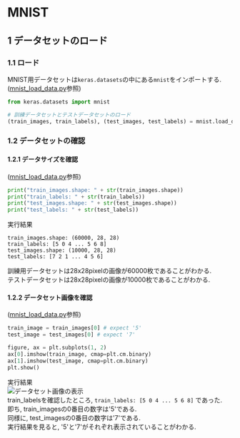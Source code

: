 # MNIST

## 1 データセットのロード

### 1.1 ロード
MNIST用データセットは`keras.datasets`の中にある`mnist`をインポートする.  
([mnist_load_data.py](https://github.com/Puye123/DeepLearning-Learning/blob/master/01_MNIST/mnist_load_data.py)参照)
```python
from keras.datasets import mnist

# 訓練データセットとテストデータセットのロード
(train_images, train_labels), (test_images, test_labels) = mnist.load_data()
```

### 1.2 データセットの確認
#### 1.2.1 データサイズを確認  
([mnist_load_data.py](https://github.com/Puye123/DeepLearning-Learning/blob/master/01_MNIST/mnist_load_data.py)参照)
```python
print("train_images.shape: " + str(train_images.shape))
print("train_labels: " + str(train_labels))
print("test_images.shape: " + str(test_images.shape))
print("test_labels: " + str(test_labels))
```
実行結果
```
train_images.shape: (60000, 28, 28)
train_labels: [5 0 4 ... 5 6 8]
test_images.shape: (10000, 28, 28)
test_labels: [7 2 1 ... 4 5 6]
```
訓練用データセットは28x28pixelの画像が60000枚であることがわかる.  
テストデータセットは28x28pixelの画像が10000枚であることがわかる.

#### 1.2.2 データセット画像を確認  
([mnist_load_data.py](https://github.com/Puye123/DeepLearning-Learning/blob/master/01_MNIST/mnist_load_data.py)参照)
```python
train_image = train_images[0] # expect '5'
test_image = test_images[0] # expect '7'

figure, ax = plt.subplots(1, 2)
ax[0].imshow(train_image, cmap=plt.cm.binary)
ax[1].imshow(test_image, cmap=plt.cm.binary)
plt.show()
```
実行結果  
![データセット画像の表示](https://user-images.githubusercontent.com/32557553/43364053-951edb28-934d-11e8-926f-06c3d435e592.png)  
train_labelsを確認したところ, `train_labels: [5 0 4 ... 5 6 8]` であった.   
即ち, train_imagesの0番目の数字は'5'である.  
同様に, test_imagesの0番目の数字は'7'である.  
実行結果を見ると, '5'と'7'がそれぞれ表示されていることがわかる.